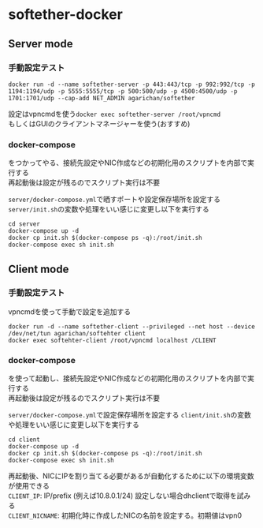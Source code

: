# softether-docker

Server mode
--------

### 手動設定テスト

```
docker run -d --name softether-server -p 443:443/tcp -p 992:992/tcp -p 1194:1194/udp -p 5555:5555/tcp -p 500:500/udp -p 4500:4500/udp -p 1701:1701/udp --cap-add NET_ADMIN agarichan/softether
```

設定はvpncmdを使う`docker exec softether-server /root/vpncmd`  
もしくはGUIのクライアントマネージャーを使う(おすすめ)

### docker-compose
をつかってやる、接続先設定やNIC作成などの初期化用のスクリプトを内部で実行する  
再起動後は設定が残るのでスクリプト実行は不要

`server/docker-compose.yml`で晒すポートや設定保存場所を設定する
`server/init.sh`の変数や処理をいい感じに変更し以下を実行する 

```
cd server
docker-compose up -d
docker cp init.sh $(docker-compose ps -q):/root/init.sh
docker-compose exec sh init.sh
```

Client mode
--------

### 手動設定テスト  
vpncmdを使って手動で設定を追加する

```
docker run -d --name softether-client --privileged --net host --device /dev/net/tun agarichan/softehter client
docker exec softehter-client /root/vpncmd localhost /CLIENT
```

### docker-compose
を使って起動し、接続先設定やNIC作成などの初期化用のスクリプトを内部で実行する  
再起動後は設定が残るのでスクリプト実行は不要

`server/docker-compose.yml`で設定保存場所を設定する
`client/init.sh`の変数や処理をいい感じに変更し以下を実行する 

```
cd client
docker-compose up -d
docker cp init.sh $(docker-compose ps -q):/root/init.sh
docker-compose exec sh init.sh
```

再起動後、NICにIPを割り当てる必要があるが自動化するために以下の環境変数が使用できる  
`CLIENT_IP`: IP/prefix (例えば10.8.0.1/24) 設定しない場合dhclientで取得を試みる  
`CLIENT_NICNAME`: 初期化時に作成したNICの名前を設定する。初期値はvpn0
